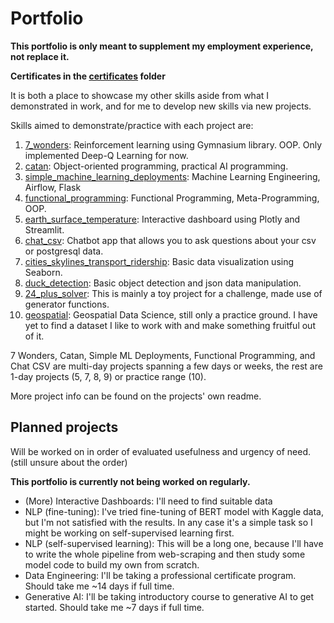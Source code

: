 # Portfolio

**This portfolio is only meant to supplement my employment experience, not replace it.**

**Certificates in the [certificates](certificates) folder**

It is both a place to showcase my other skills aside from what I demonstrated in work, and for me to develop new skills via new projects.

Skills aimed to demonstrate/practice with each project are:

1. [7_wonders](7_wonders): Reinforcement learning using Gymnasium library. OOP. Only implemented Deep-Q Learning for now.
2. [catan](catan): Object-oriented programming, practical AI programming.
3. [simple_machine_learning_deployments](simple_machine_learning_deployments): Machine Learning Engineering, Airflow, Flask
4. [functional_programming](functional_programming): Functional Programming, Meta-Programming, OOP.
5. [earth_surface_temperature](earth_surface_temperature): Interactive dashboard using Plotly and Streamlit.
6. [chat_csv](chat_csv): Chatbot app that allows you to ask questions about your csv or postgresql data.
7. [cities_skylines_transport_ridership](cities_skylines_transport_ridership): Basic data visualization using Seaborn.
8. [duck_detection](duck_detection): Basic object detection and json data manipulation.
9. [24_plus_solver](24_plus_solver): This is mainly a toy project for a challenge, made use of generator functions.
10. [geospatial](geospatial): Geospatial Data Science, still only a practice ground. I have yet to find a dataset I like to work with and make something fruitful out of it.

7 Wonders, Catan, Simple ML Deployments, Functional Programming, and Chat CSV are multi-day projects spanning a few days or weeks, 
the rest are 1-day projects (5, 7, 8, 9) or practice range (10).

More project info can be found on the projects' own readme.

## Planned projects

Will be worked on in order of evaluated usefulness and urgency of need. (still unsure about the order)

**This portfolio is currently not being worked on regularly.**

- (More) Interactive Dashboards: I'll need to find suitable data
- NLP (fine-tuning): I've tried fine-tuning of BERT model with Kaggle data, but I'm not satisfied with the results. In any case it's a simple task so I might be working on self-supervised learning first.
- NLP (self-supervised learning): This will be a long one, because I'll have to write the whole pipeline from web-scraping and then study some model code to build my own from scratch.
- Data Engineering: I'll be taking a professional certificate program. Should take me ~14 days if full time.
- Generative AI: I'll be taking introductory course to generative AI to get started. Should take me ~7 days if full time.
